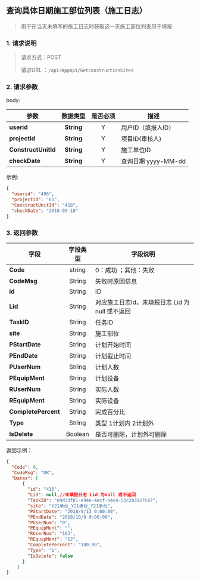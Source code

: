 ## 查询具体日期施工部位列表（施工日志）

> 用于在当天未填写的施工日志时获取这一天施工部位列表用于填报

### 1. 请求说明

> 请求方式：POST
>
> 请求URL ：`/api/AppApi/GetconstructionSites `

### 2. 请求参数

body:

| **参数**            | **数据类型** | 是否必须 | 描述                 |
| ------------------- | :----------: | :------: | -------------------- |
| **userid**          |  **String**  |    Y     | 用户ID（填报人ID）   |
| **projectid**       |  **String**  |    Y     | 项目ID(审核人)       |
| **ConstructUnitId** |  **String**  |    Y     | 施工单位ID           |
| **checkDate**       |  **String**  |    Y     | 查询日期  yyyy-MM-dd |

示例:

``` json
{
  "userid": "496",
  "projectid": "61",
  "ConstructUnitId": "418",
  "checkDate": "2018-09-18"
}
```
### 3. 返回参数

| 字段                | 字段类型 | 字段说明                                       |
| ------------------- | :------: | ---------------------------------------------- |
| **Code**            |  string  | 0：成功 ；其他：失败                           |
| **CodeMsg**         |  String  | 失败时原因信息                                 |
| **id**              |  String  | ID                                             |
| **Lid**             |  String  | 对应施工日志Id，未填报日志 Lid 为null 或不返回 |
| **TaskID**          |  String  | 任务ID                                         |
| **site**            |  String  | 施工部位                                       |
| **PStartDate**      |  String  | 计划开始时间                                   |
| **PEndDate**        |  String  | 计划截止时间                                   |
| **PUserNum**        |  String  | 计划人数                                       |
| **PEquipMent**      |  String  | 计划设备                                       |
| **RUserNum**        |  String  | 实际人数                                       |
| **REquipMent**      |  String  | 实际设备                                       |
| **CompletePercent** |  String  | 完成百分比                                     |
| **Type**            |  String  | 类型 1计划内 2计划外                           |
| **IsDelete**        | Boolean  | 是否可删除，计划外可删除                       |


返回示例：

```json
{
  "Code": 0,
  "CodeMsg": "OK",
  "Datas": [
      {
        "id": "416",
        "Lid": null,//未填报日志 Lid 为null 或不返回
        "TaskID": "e9d33f81-e94e-4ecf-b4c4-53c2b3127c87",
        "site": "Y21承台_Y21承台_Y21承台",
        "PStartDate": "2018/9/13 0:00:00",
        "PEndDate": "2018/10/9 0:00:00",
        "PUserNum": "0",
        "PEquipMent": "",
        "RUserNum": "103",
        "REquipMent": "12",
        "CompletePercent": "100.00",
        "Type": "1",
        "IsDelete": false
      }
    ]
}
```